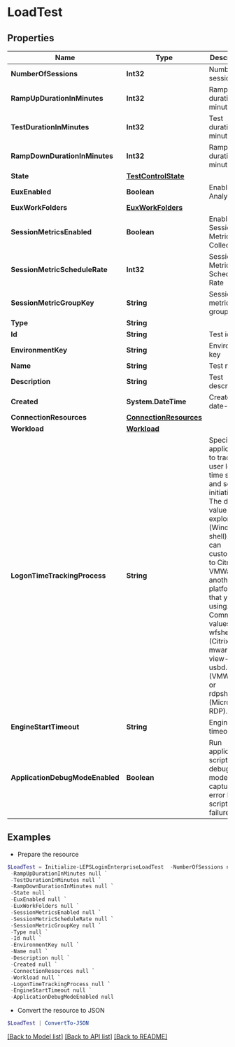 # LoadTest
## Properties

Name | Type | Description | Notes
------------ | ------------- | ------------- | -------------
**NumberOfSessions** | **Int32** | Number of sessions | [optional] 
**RampUpDurationInMinutes** | **Int32** | Ramp up duration in minutes | [optional] 
**TestDurationInMinutes** | **Int32** | Test duration in minutes | [optional] 
**RampDownDurationInMinutes** | **Int32** | Ramp down duration in minutes | [optional] 
**State** | [**TestControlState**](TestControlState.md) |  | [optional] 
**EuxEnabled** | **Boolean** | Enable Eux Analysis | [optional] 
**EuxWorkFolders** | [**EuxWorkFolders**](EuxWorkFolders.md) |  | [optional] 
**SessionMetricsEnabled** | **Boolean** | Enable Session Metrics Collection | [optional] 
**SessionMetricScheduleRate** | **Int32** | Session Metric Schedule Rate | [optional] 
**SessionMetricGroupKey** | **String** | Session metric group key | [optional] 
**Type** | **String** |  | 
**Id** | **String** | Test id | [optional] 
**EnvironmentKey** | **String** | Environment key | [optional] 
**Name** | **String** | Test name | [optional] 
**Description** | **String** | Test description | [optional] 
**Created** | **System.DateTime** | Created date-time | [optional] 
**ConnectionResources** | [**ConnectionResources**](ConnectionResources.md) |  | [optional] 
**Workload** | [**Workload**](Workload.md) |  | [optional] 
**LogonTimeTrackingProcess** | **String** | Specify the application to track user login time session and session initiation. The default value is explorer.exe (Windows shell). You can customize it to Citrix, VMWare, or another platform that you&#39;re using. Common values are wfshell.exe (Citrix), mware-view-usbd.exe (VMWare), or rdpshell.exe (Microsoft RDP). | [optional] 
**EngineStartTimeout** | **String** | Engine start timeout | [optional] 
**ApplicationDebugModeEnabled** | **Boolean** | Run application scripts in debug mode to capture the error line for scripts failures | [optional] 

## Examples

- Prepare the resource
```powershell
$LoadTest = Initialize-LEPSLoginEnterpriseLoadTest  -NumberOfSessions null `
 -RampUpDurationInMinutes null `
 -TestDurationInMinutes null `
 -RampDownDurationInMinutes null `
 -State null `
 -EuxEnabled null `
 -EuxWorkFolders null `
 -SessionMetricsEnabled null `
 -SessionMetricScheduleRate null `
 -SessionMetricGroupKey null `
 -Type null `
 -Id null `
 -EnvironmentKey null `
 -Name null `
 -Description null `
 -Created null `
 -ConnectionResources null `
 -Workload null `
 -LogonTimeTrackingProcess null `
 -EngineStartTimeout null `
 -ApplicationDebugModeEnabled null
```

- Convert the resource to JSON
```powershell
$LoadTest | ConvertTo-JSON
```

[[Back to Model list]](../README.md#documentation-for-models) [[Back to API list]](../README.md#documentation-for-api-endpoints) [[Back to README]](../README.md)

